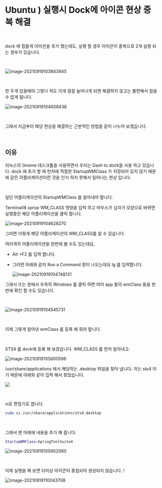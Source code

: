 # Ubuntu ) 실행시 Dock에 아이콘 현상 중복 해결

​		

dock 에 힘들게 아이콘을 추가 했는데도, 실행 할 경우 아이콘이 중복으로 2개 실행 되는 경우가 있습니다.

​	

![image-20210919103843945](https://raw.githubusercontent.com/Shane-Park/markdownBlog/master/OS/linux/ubuntu/icon-duplicate.assets/image-20210919103843945.png)

​	

한 두개 있을때야 그렇다 쳐도 이게 점점 늘어나게 되면 해결하지 않고는 불편해서 참을 수 없게 됩니다.

![image-20210919104008438](https://raw.githubusercontent.com/Shane-Park/markdownBlog/master/OS/linux/ubuntu/icon-duplicate.assets/image-20210919104008438.png)

​	

그래서 지금부터 해당 현상을 해결하는 근본적인 방법을 같이 나누어 보겠습니다.

​	

## 이유

리눅스의 Gnome 데스크톱을 사용하면서 우리는 Dash to dock을 사용 하고 있습니다. dock 에 추가 할 때 런처에 적절한 StartupWMClass 가 지정되어 있지 않기 때문에 같은 어플리케이션이란 것을 인식 하지 못해서 일어나는 현상 입니다.

​	

일단 어플리케이션의 StartupWMClass 를 알아내야 합니다.

Terminal에 xprop WM_CLASS 명령을 입력 하고 마우스가 십자가 모양으로 바뀌면 실행중인 해당 어플리케이션을 클릭 합니다.

![image-20210919104628270](https://raw.githubusercontent.com/Shane-Park/markdownBlog/master/OS/linux/ubuntu/icon-duplicate.assets/image-20210919104628270.png)

그러면 이렇게 해당 어플리케이션의 WM_CLASS를 알 수 있습니다.



여러개의 어플리케이션을 한번에 볼 수도 있는데요,

- Alt +F2 를 입력 합니다.

- 그러면 아래와 같이 Run a Command 창이 나오는데요 lg 를 입력합니다.

  ![image-20210919104748131](https://raw.githubusercontent.com/Shane-Park/markdownBlog/master/OS/linux/ubuntu/icon-duplicate.assets/image-20210919104748131.png)



그래서 뜨는 창에서 우측의 Windows 를 클릭 하면 여러 app 들의 wmClass 들을 한번에 확인 할 수도 있습니다.

​	

![image-20210919104545731](https://raw.githubusercontent.com/Shane-Park/markdownBlog/master/OS/linux/ubuntu/icon-duplicate.assets/image-20210919104545731.png)

​		

이제 그렇게 알아낸 wmClass 를 등록 해 줘야 합니다.

​	

STS4 를 dock에 등록 해 보겠습니다. WM_CLASS 를 먼저 알아내고.

![image-20210919105600596](https://raw.githubusercontent.com/Shane-Park/markdownBlog/master/OS/linux/ubuntu/icon-duplicate.assets/image-20210919105600596.png)



/usr/share/applications 에서 해당하는 .desktop 파일을 찾아 냅니다. 저는 sts4 이기 때문에 아래와 같이 입력 해서 찾았습니다.

![](https://raw.githubusercontent.com/Shane-Park/markdownBlog/master/OS/linux/ubuntu/icon-duplicate.assets/image-20210919105652806.png)

​	

vi로 편집기로 엽니다.

```bash
sudo vi /usr/share/applications/sts4.desktop
```

​	

그래서 맨 아래에 내용을 추가 해 줍니다.

```bash
StartupWMClass=SpringToolSuite4
```

![image-20210919105902060](https://raw.githubusercontent.com/Shane-Park/markdownBlog/master/OS/linux/ubuntu/icon-duplicate.assets/image-20210919105902060.png)

​	

이제 실행을 해 보면 더이상 아이콘이 중첩되어 생성되지 않습니다. !

![image-20210919110043708](https://raw.githubusercontent.com/Shane-Park/markdownBlog/master/OS/linux/ubuntu/icon-duplicate.assets/image-20210919110043708.png)